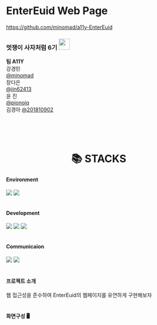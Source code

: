 # EnterEuid Web Page
https://github.com/minomad/a11y-EnterEuid


<h3>멋쟁이 사자처럼 6기
  <img src="https://github.com/201810902/study/assets/55738193/add95e49-4032-412e-937c-ece95daee4a9" width=30px></h3>

<b>팀 A11Y</b><br />
강경민<br /> <a href="https://github.com/minomad">@minomad</a><br />
장다은<br /> <a href="https://github.com/jin62413">@jin62413</a><br />
 윤 진<br /><a href="https://github.com/pionoiq">@pionoiq</a><br />
김경아 <a href="http://gitgub.com/201810902">@201810902</a><br />

<br/>
<br/>
<br/>



<div align=center><h1>📚 STACKS</h1></div>


<h4>Environment</h4>
<span>
  <img src="http://img.shields.io/badge/visual_studio_code-007ACC?style=for-the-badge&logo=visualstudiocode&logoColor=white">
  <img src="https://img.shields.io/badge/github-181717?style=for-the-badge&logo=github&logoColor=white">
</span>
<br/><br/>

<h4>Development</h4>
<span>
  <img src="https://img.shields.io/badge/html5-E34F26?style=for-the-badge&logo=html5&logoColor=white">
  <img src="https://img.shields.io/badge/css-1572B6?style=for-the-badge&logo=css3&logoColor=white"> 
  <img src="https://img.shields.io/badge/sass-CC6699?style=for-the-badge&logo=sass&logoColor=white">
</span>
<br/><br/>

<h4>Communicaion</h4>
<span>
  <img src="https://img.shields.io/badge/notion-000000?style=for-the-badge&logo=notion&logoColor=white">
  <img src="https://img.shields.io/badge/discord-5865F2?style=for-the-badge&logo=discord&logoColor=white">
</span>
<br/><br/>

<h4>프로젝트 소개</h4>
웹 접근성을 준수하여 EnterEuid의 웹페이지를 유연하게 구현해보자
<br/><br/>

<h4>화면구성 🖥️</h4>
